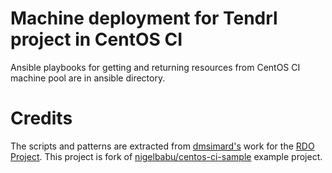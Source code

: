 # Machine deployment for Tendrl project in CentOS CI

Ansible playbooks for getting and returning resources from CentOS CI machine pool
are in ansible directory.

# Credits
The scripts and patterns are extracted from [dmsimard's][dmsimard] work for the
[RDO Project][rdo]. This project is fork of [nigelbabu/centos-ci-sample][nigelbabu] 
example project.

[rdo]: https://github.com/rdo-infra/ci-config
[dmsimard]: https://github.com/dmsimard
[nigelbabu]: https://github.com/nigelbabu/centos-ci-sample
